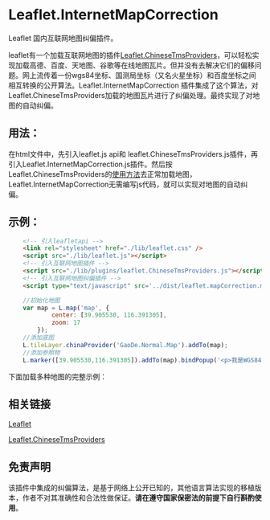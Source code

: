 # Leaflet.InternetMapCorrection
Leaflet 国内互联网地图纠偏插件。

leaflet有一个加载互联网地图的插件[Leaflet.ChineseTmsProviders](https://github.com/htoooth/Leaflet.ChineseTmsProviders)，可以轻松实现加载高德、百度、天地图、谷歌等在线地图瓦片。但并没有去解决它们的偏移问题。网上流传着一份wgs84坐标、国测局坐标（又名火星坐标）和百度坐标之间相互转换的公开算法。Leaflet.InternetMapCorrection 插件集成了这个算法，对Leaflet.ChineseTmsProviders加载的地图瓦片进行了纠偏处理。最终实现了对地图的自动纠偏。

## 用法：

在html文件中，先引入leaflet.js api和 leaflet.ChineseTmsProviders.js插件，再引入Leaflet.InternetMapCorrection.js插件。然后按Leaflet.ChineseTmsProviders的[使用方法](https://github.com/htoooth/Leaflet.ChineseTmsProviders)去正常加载地图，Leaflet.InternetMapCorrection无需编写js代码，就可以实现对地图的自动纠偏。

## 示例：

~~~ html
    <!-- 引入leafletapi -->
    <link rel="stylesheet" href="./lib/leaflet.css" />
    <script src="./lib/leaflet.js"></script>
    <!-- 引入互联网地图插件 -->
    <script src="./lib/plugins/leaflet.ChineseTmsProviders.js"></script>
    <!-- 引入互联网地图纠偏插件 -->
    <script type="text/javascript" src='../dist/leaflet.mapCorrection.min.js'></script>
~~~

~~~ js
	//初始化地图
	var map = L.map('map', {
            center: [39.905530, 116.391305],
            zoom: 17
        });
    //添加底图
    L.tileLayer.chinaProvider('GaoDe.Normal.Map').addTo(map);
	//添加参照物
    L.marker([39.905530,116.391305]).addTo(map).bindPopup('<p>我是WGS84坐标下，天安门广场国旗所在位置</p>').openPopup();
~~~

下面加载多种地图的完整示例：



## 相关链接

[Leaflet](https://leafletjs.com/index.html)

[Leaflet.ChineseTmsProviders](https://github.com/htoooth/Leaflet.ChineseTmsProviders)

## 免责声明

该插件中集成的纠偏算法，是基于网络上公开已知的，其他语言算法实现的移植版本，作者不对其准确性和合法性做保证。**请在遵守国家保密法的前提下自行斟酌使用**。